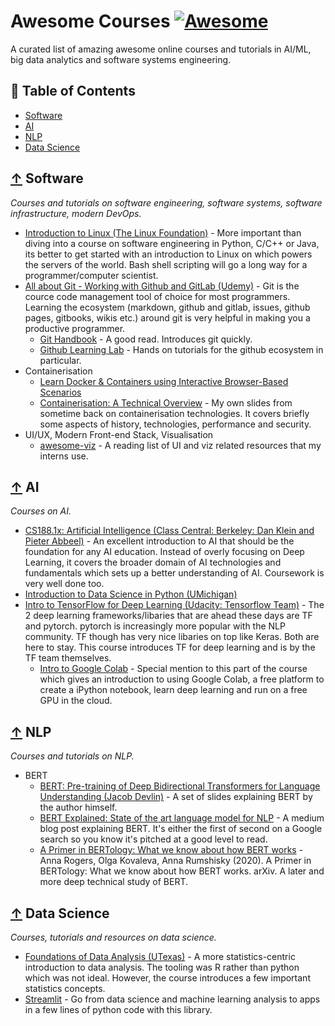 # Awesome Courses [![Awesome](https://cdn.rawgit.com/sindresorhus/awesome/d7305f38d29fed78fa85652e3a63e154dd8e8829/media/badge.svg)](https://github.com/eugenesiow/awesome-courses)

A curated list of amazing awesome online courses and tutorials in AI/ML, big data analytics and software systems engineering.

## 📖 Table of Contents

 - [Software](#-software)
 - [AI](#-ai)
 - [NLP](#-nlp)
 - [Data Science](#-data-science)

## [↑](#contents) Software

*Courses and tutorials on software engineering, software systems, software infrastructure, modern DevOps.*

* [Introduction to Linux (The Linux Foundation)](https://training.linuxfoundation.org/training/introduction-to-linux/) - More important than diving into a course on software engineering in Python, C/C++ or Java, its better to get started with an introduction to Linux on which powers the servers of the world. Bash shell scripting will go a long way for a programmer/computer scientist.
* [All about Git - Working with Github and GitLab (Udemy)](https://www.udemy.com/course/all-about-git-working-with-github-and-gitlab/) - Git is the cource code management tool of choice for most programmers. Learning the ecosystem (markdown, github and gitlab, issues, github pages, gitbooks, wikis etc.) around git is very helpful in making you a productive programmer. 
    * [Git Handbook](https://guides.github.com/introduction/git-handbook/) - A good read. Introduces git quickly.
    * [Github Learning Lab](https://lab.github.com/) - Hands on tutorials for the github ecosystem in particular.
* Containerisation
    * [Learn Docker & Containers using Interactive Browser-Based Scenarios](https://www.katacoda.com/courses/docker)
    * [Containerisation: A Technical Overview](resources/containerisation_dso_v4.pdf) - My own slides from sometime back on containerisation technologies. It covers briefly some aspects of history, technologies, performance and security.
* UI/UX, Modern Front-end Stack, Visualisation
    * [awesome-viz](https://github.com/eugenesiow/awesome-viz) - A reading list of UI and viz related resources that my interns use.

## [↑](#contents) AI

*Courses on AI.*

* [CS188.1x: Artificial Intelligence (Class Central: Berkeley: Dan Klein and Pieter Abbeel)](https://www.classcentral.com/course/edx-cs188-1x-artificial-intelligence-445) - An excellent introduction to AI that should be the foundation for any AI education. Instead of overly focusing on Deep Learning, it covers the broader domain of AI technologies and fundamentals which sets up a better understanding of AI. Coursework is very well done too.
* [Introduction to Data Science in Python (UMichigan)](https://www.coursera.org/learn/python-data-analysis)
* [Intro to TensorFlow for Deep Learning (Udacity: Tensorflow Team)](https://www.udacity.com/course/intro-to-tensorflow-for-deep-learning--ud187) - The 2 deep learning frameworks/libaries that are ahead these days are TF and pytorch. pytorch is increasingly more popular with the NLP community. TF though has very nice libaries on top like Keras. Both are here to stay. This course introduces TF for deep learning and is by the TF team themselves.
    * [Intro to Google Colab](https://colab.research.google.com/github/tensorflow/examples/blob/master/courses/udacity_intro_to_tensorflow_for_deep_learning/l01c01_introduction_to_colab_and_python.ipynb) - Special mention to this part of the course which gives an introduction to using Google Colab, a free platform to create a iPython notebook, learn deep learning and run on a free GPU in the cloud.

## [↑](#contents) NLP

*Courses and tutorials on NLP.*

* BERT
    * [BERT: Pre-training of Deep Bidirectional Transformers for Language Understanding (Jacob Devlin)](https://nlp.stanford.edu/seminar/details/jdevlin.pdf) - A set of slides explaining BERT by the author himself.
    * [BERT Explained: State of the art language model for NLP](https://towardsdatascience.com/bert-explained-state-of-the-art-language-model-for-nlp-f8b21a9b6270) - A medium blog post explaining BERT. It's either the first of second on a Google search so you know it's pitched at a good level to read.
    * [A Primer in BERTology: What we know about how BERT works](https://arxiv.org/pdf/2002.12327v1.pdf) - Anna Rogers, Olga Kovaleva, Anna Rumshisky (2020). A Primer in BERTology: What we know about how BERT works. arXiv. A later and more deep technical study of BERT.

## [↑](#contents) Data Science

*Courses, tutorials and resources on data science.*

* [Foundations of Data Analysis (UTexas)](https://www.classcentral.com/course/edx-ut-7-01x-foundations-of-data-analysis-2244) - A more statistics-centric introduction to data analysis. The tooling was R rather than python which was not ideal. However, the course introduces a few important statistics concepts.
* [Streamlit](https://www.streamlit.io/) - Go from data science and machine learning analysis to apps in a few lines of python code with this library.
